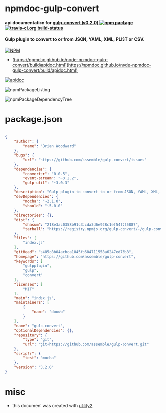 # npmdoc-gulp-convert

#### api documentation for  [gulp-convert (v0.2.0)](https://github.com/assemble/gulp-convert)  [![npm package](https://img.shields.io/npm/v/npmdoc-gulp-convert.svg?style=flat-square)](https://www.npmjs.org/package/npmdoc-gulp-convert) [![travis-ci.org build-status](https://api.travis-ci.org/npmdoc/node-npmdoc-gulp-convert.svg)](https://travis-ci.org/npmdoc/node-npmdoc-gulp-convert)

#### Gulp plugin to convert to or from JSON, YAML, XML, PLIST or CSV.

[![NPM](https://nodei.co/npm/gulp-convert.png?downloads=true&downloadRank=true&stars=true)](https://www.npmjs.com/package/gulp-convert)

- [https://npmdoc.github.io/node-npmdoc-gulp-convert/build/apidoc.html](https://npmdoc.github.io/node-npmdoc-gulp-convert/build/apidoc.html)

[![apidoc](https://npmdoc.github.io/node-npmdoc-gulp-convert/build/screenCapture.buildCi.browser.%252Ftmp%252Fbuild%252Fapidoc.html.png)](https://npmdoc.github.io/node-npmdoc-gulp-convert/build/apidoc.html)

![npmPackageListing](https://npmdoc.github.io/node-npmdoc-gulp-convert/build/screenCapture.npmPackageListing.svg)

![npmPackageDependencyTree](https://npmdoc.github.io/node-npmdoc-gulp-convert/build/screenCapture.npmPackageDependencyTree.svg)



# package.json

```json

{
    "author": {
        "name": "Brian Woodward"
    },
    "bugs": {
        "url": "https://github.com/assemble/gulp-convert/issues"
    },
    "dependencies": {
        "converter": "0.0.5",
        "event-stream": "~3.2.2",
        "gulp-util": "~3.0.3"
    },
    "description": "Gulp plugin to convert to or from JSON, YAML, XML, PLIST or CSV.",
    "devDependencies": {
        "mocha": "~2.1.0",
        "should": "~5.0.0"
    },
    "directories": {},
    "dist": {
        "shasum": "218e3ac0358b91c3ccda3d6e928c1ef54f2f5887",
        "tarball": "https://registry.npmjs.org/gulp-convert/-/gulp-convert-0.2.0.tgz"
    },
    "files": [
        "index.js"
    ],
    "gitHead": "e485c8b04acbca1845fb684711558a6247ed76b8",
    "homepage": "https://github.com/assemble/gulp-convert",
    "keywords": [
        "gulpplugin",
        "gulp",
        "convert"
    ],
    "licenses": [
        "MIT"
    ],
    "main": "index.js",
    "maintainers": [
        {
            "name": "doowb"
        }
    ],
    "name": "gulp-convert",
    "optionalDependencies": {},
    "repository": {
        "type": "git",
        "url": "git+https://github.com/assemble/gulp-convert.git"
    },
    "scripts": {
        "test": "mocha"
    },
    "version": "0.2.0"
}
```



# misc
- this document was created with [utility2](https://github.com/kaizhu256/node-utility2)
